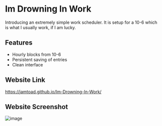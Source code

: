 # Im Drowning In Work
Introducing an extremely simple work scheduler. It is setup for a 10-6 which is what I usually work, if I am lucky.

## Features
* Hourly blocks from 10-6
* Persistent saving of entries
* Clean interface

## Website Link
https://jamtoad.github.io/Im-Drowning-In-Work/

## Website Screenshot
![image](https://user-images.githubusercontent.com/65873272/222023408-cb62a01a-0b21-4a00-a434-543cae63e82b.png)
